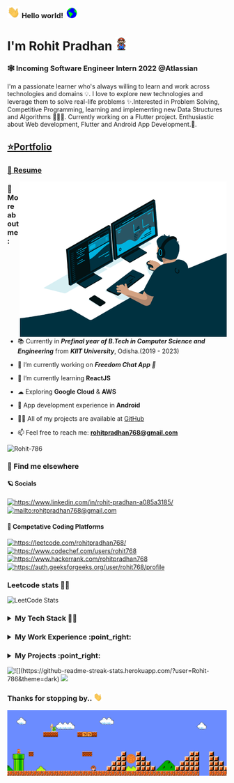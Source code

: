 ### <img src="https://github.com/Rohit-786/Rohit-786/blob/main/gifs/Hi.gif" width="29px"> **Hello world!** &nbsp;<img src="https://github.com/Rohit-786/Rohit-786/blob/main/gifs/Earth.gif" width="24px">

# I'm Rohit Pradhan&nbsp;<img src="https://github.com/Rohit-786/Rohit-786/blob/main/gifs/Mario_Hello_Big.gif" width="30px">

<h3 align="left">🕸️ Incoming Software Engineer Intern 2022 @Atlassian</h3>

<p align="left"> I'm a passionate learner who's always willing to learn and work across technologies and domains 💡. I love to explore new technologies and leverage them to solve real-life problems ✨.Interested in Problem Solving, Competitive Programming, learning and implementing new Data Structures and Algorithms 👨🏻‍💻. Currently working on a Flutter project. Enthusiastic about Web development, Flutter and Android App Development.🌟. </p>

## [⭐Portfolio ](https://rohit-786.github.io/Rohit-Pradhan/)

### [👔 Resume](https://drive.google.com/file/d/1Riwpp-H8AZhWC0MamkyVhCQy15AxxEFm/view?usp=sharing)

<img align="right" alt="GIF" src="https://github.com/Rohit-786/Rohit-786/blob/main/gifs/code.gif" width="475px"/>

<h3>🧐 More about me: </h3>

- 📚 Currently in **_Prefinal year of B.Tech in Computer Science and Engineering_** from **_KIIT University_**, Odisha.(2019 - 2023)

- 🔭 I’m currently working on **_Freedom Chat App 🚀_**

- 🌱 I’m currently learning **ReactJS**

- ☁ Exploring **Google Cloud** & **AWS**

- 🚀 App development experience in **Android**

- 👨‍💻 All of my projects are available at [GitHub](https://github.com/Rohit-786?tab=repositories)

- 📫 Feel free to reach me: **rohitpradhan768@gmail.com**

<p align="left"> <img src="https://komarev.com/ghpvc/?username=Rohit-786&label=Profile%20views&color=0e75b6&style=flat" alt="Rohit-786" /> </p>

<h3 align="left">📢 Find me elsewhere</h3>
<p align="left">
<h4 align="left">🪐 Socials</h4>
<a href="https://www.linkedin.com/in/rohit-pradhan-a085a3185/" target="blank"><img align="center" src="https://img.shields.io/badge/LinkedIn-0077B5?style=for-the-badge&logo=linkedin&logoColor=white" alt="https://www.linkedin.com/in/rohit-pradhan-a085a3185/"/></a>
<a href="mailto:rohitpradhan768@gmail.com" target="blank"><img align="center" src="https://img.shields.io/badge/Gmail-D14836?style=for-the-badge&logo=gmail&logoColor=white" alt="mailto:rohitpradhan768@gmail.com"  /></a>

</p>
<p align="left">
<h4 align="left">🏅 Competative Coding Platforms</h4>
<a href="https://leetcode.com/rohitpradhan768/" target="blank"><img align="center" src="https://img.shields.io/badge/-LeetCode-FFA116?style=for-the-badge&logo=LeetCode&logoColor=black" alt="https://leetcode.com/rohitpradhan768/"/></a>
<a href="https://www.codechef.com/users/rohit768" target="blank"><img align="center" src="https://img.shields.io/badge/-CodeChef-5B4638?style=for-the-badge&logo=CodeChef&logoColor=white" alt="https://www.codechef.com/users/rohit768"  /></a>
<a href="https://www.hackerrank.com/rohitpradhan768" target="blank"><img align="center" src="https://img.shields.io/badge/-Hackerrank-2EC866?style=for-the-badge&logo=HackerRank&logoColor=white" alt="https://www.hackerrank.com/rohitpradhan768" /></a>
<a href="https://auth.geeksforgeeks.org/user/rohit768/profile" target="blank"><img align="center" src="https://img.shields.io/badge/-GeeksforGeeks-0F9D58?style=flat-square&logo=GeeksforGeeks&logoColor=white" alt="https://auth.geeksforgeeks.org/user/rohit768/profile" height="25"  /></a>

### Leetcode stats 🙇‍♂️

![LeetCode Stats](https://leetcode.card.workers.dev/?username=rohitpradhan768&style=dark&font=&extension=null)

</p>
<h3>
<details>
<summary><b>My Tech Stack 👨‍💻  </b></summary>
	
<p align="left"> 
	<h3 align="left">Programming Languages</h3> 
	<a href="https://www.cplusplus.com/doc/tutorial/" target="_blank"> <img src="https://raw.githubusercontent.com/devicons/devicon/master/icons/cplusplus/cplusplus-original.svg" alt="cpp" width="82px" height="52px" padding= "10px"/> </a> 
	<a href="https://www.java.com" target="_blank"> <img src="https://raw.githubusercontent.com/devicons/devicon/master/icons/java/java-original.svg" alt="java" width="82px" height="52px" padding= "10px"/> </a> 
	<a href="https://www.w3schools.com/python/" target="_blank"> <img src="https://raw.githubusercontent.com/devicons/devicon/master/icons/python/python-original.svg" alt="python" width="82" height="52px"/> </a>
	<a href="https://developer.mozilla.org/en-US/docs/Web/JavaScript" target="_blank"> <img src="https://raw.githubusercontent.com/devicons/devicon/master/icons/javascript/javascript-original.svg" alt="javascript" width="82px" height="52px" padding= "10px"/> </a>
	<hr>
	<h3 align="left">Frontend Development</h3>
	<a href="https://www.w3.org/html/" target="_blank"> <img src="https://raw.githubusercontent.com/devicons/devicon/master/icons/html5/html5-original-wordmark.svg" alt="html5" width="82px" height="52px" padding= "10px"/> </a> 
	<a href="https://www.w3schools.com/css/" target="_blank"> <img src="https://raw.githubusercontent.com/devicons/devicon/master/icons/css3/css3-original-wordmark.svg" alt="css3" width="82px" height="52px" padding= "10px"/> </a> 
	<a href="https://reactjs.org/" target="_blank"> <img src="https://raw.githubusercontent.com/devicons/devicon/master/icons/react/react-original-wordmark.svg" alt="react" width="82px" height="52px" padding= "10px"/> </a> 
	<a href="https://getbootstrap.com" target="_blank"> <img src="https://raw.githubusercontent.com/devicons/devicon/master/icons/bootstrap/bootstrap-plain-wordmark.svg" alt="bootstrap" width="82px" height="52px" padding= "10px"/> </a> 
	<a href="https://tailwindcss.com/" target="_blank"> <img src="https://www.vectorlogo.zone/logos/tailwindcss/tailwindcss-icon.svg" alt="tailwind" width="82px" height="52px" padding= "10px"/> </a> 
	<a href="https://sass-lang.com" target="_blank"> <img src="https://raw.githubusercontent.com/devicons/devicon/master/icons/sass/sass-original.svg" alt="sass" width="80" height="52"/> </a> 
	<a href="https://materializecss.com/" target="_blank"> <img src="https://raw.githubusercontent.com/prplx/svg-logos/5585531d45d294869c4eaab4d7cf2e9c167710a9/svg/materialize.svg" alt="materialize" width="82" height="52"/> </a>
	<hr>
	<h3 align="left">Backend Development</h3>
	<a href="https://firebase.google.com/" target="_blank"> <img src="https://www.vectorlogo.zone/logos/firebase/firebase-icon.svg" alt="firebase" width="82px" height="52px"/> </a>
	<a href="https://nodejs.org" target="_blank"> <img src="https://raw.githubusercontent.com/devicons/devicon/master/icons/nodejs/nodejs-original-wordmark.svg" alt="nodejs" width="82px" height="70px" padding= "10px"/> </a> 
	<a href="https://expressjs.com" target="_blank"> <img src="https://raw.githubusercontent.com/devicons/devicon/master/icons/express/express-original-wordmark.svg" alt="express" width="82px" height="70px" padding= "10px"/> </a> 
	<hr>
	<h3 align="left">Mobile App Development</h3>
	<a href="https://developer.android.com" target="_blank"> <img src="https://raw.githubusercontent.com/devicons/devicon/master/icons/android/android-original-wordmark.svg" alt="android" width="82px" height="52px" padding= "10px"/> </a> 
	<hr>
	<h3 align="left">Database</h3>
	<a href="https://www.mongodb.com/" target="_blank"> <img src="https://raw.githubusercontent.com/devicons/devicon/master/icons/mongodb/mongodb-original-wordmark.svg" alt="mongodb" width="82px" height="52px" padding= "10px"/> </a> 
	<a href="https://www.mysql.com/" target="_blank"> <img src="https://raw.githubusercontent.com/devicons/devicon/master/icons/mysql/mysql-original-wordmark.svg" alt="mysql" width="80" height="52"/> </a> 
	<a href="https://www.oracle.com/" target="_blank"> <img src="https://raw.githubusercontent.com/devicons/devicon/master/icons/oracle/oracle-original.svg" alt="oracle" width="80" height="52"/> </a> 
	<hr>
	<h3 align="left">DevOps</h3>
	<a href="https://cloud.google.com" target="_blank"> <img src="https://www.vectorlogo.zone/logos/google_cloud/google_cloud-icon.svg" alt="gcp" width="52px" height="52px" padding= "10px"/> </a> 
	 <a href="https://kubernetes.io" target="_blank"> <img src="https://www.vectorlogo.zone/logos/kubernetes/kubernetes-icon.svg" alt="kubernetes" width="80" height="52"/></a>
<hr>
	<h3 align="left">Softwares</h3>
	<a href="https://www.figma.com/" target="_blank"> <img src="https://www.vectorlogo.zone/logos/figma/figma-icon.svg" alt="figma" width="80" height="52"/> </a>
	<a href="https://www.adobe.com/products/xd.html" target="_blank"> <img src="https://cdn.worldvectorlogo.com/logos/adobe-xd.svg" alt="xd" width="82px" height="52px" padding= "10px"/> </a> 
	<hr>
	<h3 align="left">Others</h3>
	<a href="https://git-scm.com/" target="_blank"> <img src="https://www.vectorlogo.zone/logos/git-scm/git-scm-icon.svg" alt="git" width="82px" height="52px" padding= "10px"/> </a> 
	<hr>
</p>


</details>
</h3>
<h3>
 <details> 
	 <summary><b> My Work Experience :point_right: </b></summary>
<table>
  <thead>
    <tr>
      	<th>Job Name</th>
	<th>Organization</th>
      	<th>Roles & responsibilities</th>
      	<th>Duration</th>
	</tr>
  </thead>
  <tbody>
  	<tr>
      	<td><b>Prism Research Intern</b></td>
	<td><a href="https://www.samsungprism.com/" target="_blank" >Samsung Research Institute R&D</a></td>
      	<td>• Designing a fully automated information discovery framework to identify bill samples, bill details and biller logos.
• The framework has inbuilt mechanism for managing ambiguity and false positives using public resources only. 
• Language and Technology: Python, Web scrapping using Beautifulsoup, Image scrapping using Image Crawler, Django</td>
      	<td>May 2021 - Present</td>
    	</tr>
    	
	
  </tbody>
</table>
		 
</details>
	</h3>
<h3>
<details>
<summary> My Projects :point_right:</summary>
<table>
  <thead>
    <tr>
      <th>Project Name</th>
      <th>Technologies used</th>
      <th>Description</th>
	<th>Difficulty</th>
    </tr>
  </thead>
  <tbody>

</tbody>
</table>
</details>
	</h3>

<img src='https://github-readme-stats.vercel.app/api?username=Rohit-786&show_icons=true&theme=tokyonight&count_private=true&line_height=40'  align="left" />
![](https://github-readme-streak-stats.herokuapp.com/?user=Rohit-786&theme=dark)
<img src='https://github-readme-stats.vercel.app/api/top-langs/?username=Rohit-786&theme=tokyonight&hide_langs_below=4' />
<br/>


### Thanks for stopping by.. <img src="https://github.com/Rohit-786/Rohit-786/blob/main/gifs/Hi.gif" width="20px">

<img src="https://github.com/Rohit-786/Rohit-786/blob/main/gifs/Mario_Gameplay.gif" alt="Mario Game" width="980">
<br>
